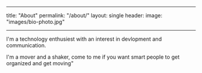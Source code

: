 ___
title: "About"
permalink: "/about/"
layout: single
header:
    image: "images/bio-photo.jpg"
___ 

I'm a technology enthusiest with an interest in devlopment and communication. 

I'm a mover and a shaker, come to me if you want smart people to get organized and get moving" 